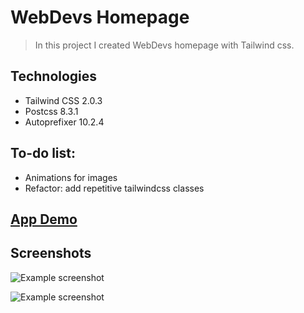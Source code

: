 # WebDevs Homepage

> In this project I created WebDevs homepage with Tailwind css.

## Technologies

- Tailwind CSS 2.0.3
- Postcss 8.3.1
- Autoprefixer 10.2.4


## To-do list:

- Animations for images
- Refactor: add repetitive tailwindcss classes

## [App Demo]()

## Screenshots

![Example screenshot](https://i.imgur.com/4EaajeP.png)

![Example screenshot](https://i.imgur.com/gVE28ND.png)
